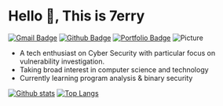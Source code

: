 # Hello 👋, This is 7erry

[![Gmail Badge](https://img.shields.io/badge/-w.7erry@qq.com-c14438?style=flat&logo=Gmail&logoColor=white&link=mailto:w.7erry@qq.com)](mailto:w.7erry@qq.com) [![Github Badge](https://img.shields.io/badge/-7erry-grey?style=flat&logo=github&logoColor=white&link=https://github.com/7erryX/)](https://www.github.com/7erryX/) [![Portfolio Badge](https://img.shields.io/badge/portfolio-web-blue?style=flat&link=7erry.com/)](7erry.com/) ![Picture](https://komarev.com/ghpvc/?username=7erryX)

- A tech enthusiast on Cyber Security with particular focus on vulnerability investigation.
- Taking broad interest in computer science and technology
- Currently learning program analysis & binary security

[![Github stats](https://github-readme-stats.vercel.app/api?username=7erryX&show_icons=true&theme=dark)](https://github.com/7erryX/github-readme-stats)
[![Top Langs](https://github-readme-stats.vercel.app/api/top-langs/?username=7erryX&layout=compact&theme=dark)](https://github.com/7erryX/github-readme-stats)
